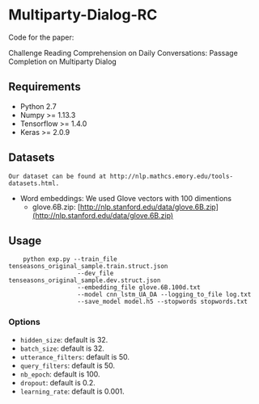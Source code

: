 # Multiparty-Dialog-RC

Code for the paper:

Challenge Reading Comprehension on Daily Conversations: Passage Completion on Multiparty Dialog

## Requirements
* Python 2.7
* Numpy >= 1.13.3
* Tensorflow >= 1.4.0
* Keras >= 2.0.9

## Datasets

    Our dataset can be found at http://nlp.mathcs.emory.edu/tools-datasets.html. 
    
* Word embeddings:
	We used Glove vectors with 100 dimentions 
    * glove.6B.zip: [http://nlp.stanford.edu/data/glove.6B.zip](http://nlp.stanford.edu/data/glove.6B.zip)

## Usage
```
    python exp.py --train_file tenseasons_original_sample.train.struct.json 
                   --dev_file tenseasons_original_sample.dev.struct.json 
                   --embedding_file glove.6B.100d.txt
                   --model cnn_lstm_UA_DA --logging_to_file log.txt
                   --save_model model.h5 --stopwords stopwords.txt
```


### Options
* `hidden_size`: default is 32.
* `batch_size`: default is 32.
* `utterance_filters`: default is 50.
* `query_filters`: default is 50.
* `nb_epoch`: default is 100.
* `dropout`: default is 0.2.
* `learning_rate`: default is 0.001.

